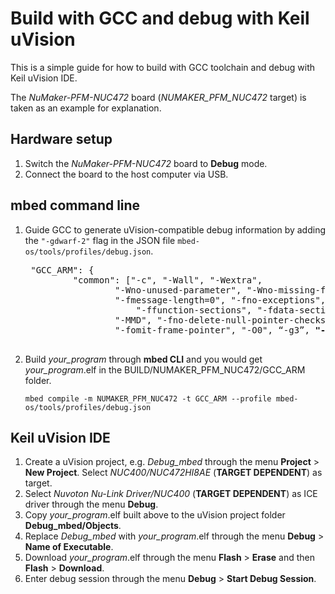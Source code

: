 # Build with GCC and debug with Keil uVision

This is a simple guide for how to build with GCC toolchain and debug with Keil uVision IDE.

The *NuMaker-PFM-NUC472* board (*NUMAKER_PFM_NUC472* target) is taken as an example for explanation.

## Hardware setup
1. Switch the *NuMaker-PFM-NUC472* board to **Debug** mode.
1. Connect the board to the host computer via USB.

## mbed command line
1. Guide GCC to generate uVision-compatible debug information by adding the `"-gdwarf-2"` flag in the JSON file `mbed-os/tools/profiles/debug.json`.
    
    <pre>
    "GCC_ARM": {
            "common": ["-c", "-Wall", "-Wextra",
                    "-Wno-unused-parameter", "-Wno-missing-field-initializers",
                    "-fmessage-length=0", "-fno-exceptions", "-fno-builtin",
                        "-ffunction-sections", "-fdata-sections", "-funsigned-char",
                    "-MMD", "-fno-delete-null-pointer-checks",
                    "-fomit-frame-pointer", "-O0", “-g3”, <b>"-gdwarf-2"</b>],
    </pre>
    
1. Build *your_program* through **mbed CLI** and you would get *your_program*.elf in the BUILD/NUMAKER_PFM_NUC472/GCC_ARM folder.
    ```
    mbed compile -m NUMAKER_PFM_NUC472 -t GCC_ARM --profile mbed-os/tools/profiles/debug.json
    ```

## Keil uVision IDE
1. Create a uVision project, e.g. *Debug_mbed* through the menu **Project** > **New Project**. Select *NUC400/NUC472HI8AE* (**TARGET DEPENDENT**) as target.
1. Select *Nuvoton Nu-Link Driver/NUC400* (**TARGET DEPENDENT**) as ICE driver through the menu **Debug**.
1. Copy *your_program*.elf built above to the uVision project folder **Debug_mbed/Objects**.
1. Replace *Debug_mbed* with *your_program*.elf through the menu **Debug** > **Name of Executable**.
1. Download *your_program*.elf through the  menu **Flash** > **Erase** and then **Flash** > **Download**.
1. Enter debug session through the menu **Debug** > **Start Debug Session**.
